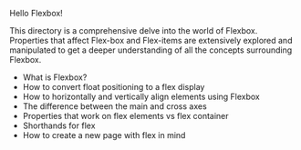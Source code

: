 Hello Flexbox!

This directory is a comprehensive delve into the world of Flexbox.
Properties that affect Flex-box and Flex-items are extensively explored and manipulated to get a deeper understanding of all the concepts surrounding Flexbox.

+ What is Flexbox?
+ How to convert float positioning to a flex display
+ How to horizontally and vertically align elements using Flexbox
+ The difference between the main and cross axes
+ Properties that work on flex elements vs flex container
+ Shorthands for flex
+ How to create a new page with flex in mind

